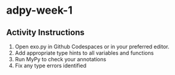 # adpy-week-1

## Activity Instructions

1. Open exo.py in Github Codespaces or in your preferred editor.
2. Add appropriate type hints to all variables and functions
3. Run MyPy to check your annotations
4. Fix any type errors identified

